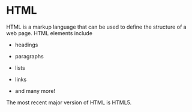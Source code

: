 # HTML

HTML is a markup language that can be used to define the structure of a web page. HTML elements include

* headings
* paragraphs
* lists
* links
* and many more!

The most recent major version of HTML is HTML5.
